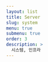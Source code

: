 ```yaml
---
layout: list
title: Server 
slug: system 
menu: true
submenu: true
order: 3
description: >
  시스템, 인프라
---
```

